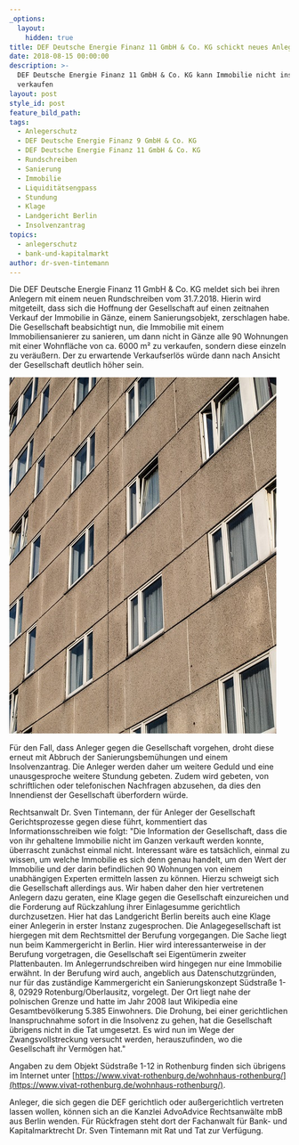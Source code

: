 ```yaml
---
_options:
  layout:
    hidden: true
title: DEF Deutsche Energie Finanz 11 GmbH & Co. KG schickt neues Anlegerschreiben
date: 2018-08-15 00:00:00
description: >-
  DEF Deutsche Energie Finanz 11 GmbH & Co. KG kann Immobilie nicht insgesamt
  verkaufen
layout: post
style_id: post
feature_bild_path:
tags:
  - Anlegerschutz
  - DEF Deutsche Energie Finanz 9 GmbH & Co. KG
  - DEF Deutsche Energie Finanz 11 GmbH & Co. KG
  - Rundschreiben
  - Sanierung
  - Immobilie
  - Liquiditätsengpass
  - Stundung
  - Klage
  - Landgericht Berlin
  - Insolvenzantrag
topics:
  - anlegerschutz
  - bank-und-kapitalmarkt
author: dr-sven-tintemann
---
```


Die DEF Deutsche Energie Finanz 11 GmbH & Co. KG meldet sich bei ihren Anlegern mit einem neuen Rundschreiben vom 31.7.2018. Hierin wird mitgeteilt, dass sich die Hoffnung der Gesellschaft auf einen zeitnahen Verkauf der Immobilie in G&auml;nze, einem Sanierungsobjekt, zerschlagen habe. Die Gesellschaft beabsichtigt nun, die Immobilie mit einem Immobiliensanierer zu sanieren, um dann nicht in G&auml;nze alle 90 Wohnungen mit einer Wohnfl&auml;che von ca. 6000 m&sup2; zu verkaufen, sondern diese einzeln zu ver&auml;u&szlig;ern. Der zu erwartende Verkaufserl&ouml;s w&uuml;rde dann nach Ansicht der Gesellschaft deutlich h&ouml;her sein.

![Sanierungsobjekt - Beispielfoto](/uploads/window-1001173-640.jpg "Sanierungsobjekt - nicht im Eigentum der DEF")

F&uuml;r den Fall, dass Anleger gegen die Gesellschaft vorgehen, droht diese erneut mit Abbruch der Sanierungsbem&uuml;hungen und einem Insolvenzantrag. Die Anleger werden daher um weitere Geduld und eine unausgesproche weitere Stundung gebeten. Zudem wird gebeten, von schriftlichen oder telefonischen Nachfragen abzusehen, da dies den Innendienst der Gesellschaft &uuml;berfordern w&uuml;rde.

Rechtsanwalt Dr. Sven Tintemann, der f&uuml;r Anleger der Gesellschaft Gerichtsprozesse gegen diese f&uuml;hrt, kommentiert das Informationsschreiben wie folgt: "Die Information der Gesellschaft, dass die von ihr gehaltene Immobilie nicht im Ganzen verkauft werden konnte, &uuml;berrascht zun&auml;chst einmal nicht. Interessant w&auml;re es tats&auml;chlich, einmal zu wissen, um welche Immobilie es sich denn genau handelt, um den Wert der Immobilie und der darin befindlichen 90 Wohnungen von einem unabh&auml;ngigen Experten ermitteln lassen zu k&ouml;nnen. Hierzu schweigt sich die Gesellschaft allerdings aus. Wir haben daher den hier vertretenen Anlegern dazu geraten, eine Klage gegen die Gesellschaft einzureichen und die Forderung auf R&uuml;ckzahlung ihrer Einlagesumme gerichtlich durchzusetzen. Hier hat das Landgericht Berlin bereits auch eine Klage einer Anlegerin in erster Instanz zugesprochen. Die Anlagegesellschaft ist hiergegen mit dem Rechtsmittel der Berufung vorgegangen. Die Sache liegt nun beim Kammergericht in Berlin. Hier wird interessanterweise in der Berufung vorgetragen, die Gesellschaft sei Eigent&uuml;merin zweiter Plattenbauten. Im Anlegerrundschreiben wird hingegen nur eine Immobilie erw&auml;hnt. In der Berufung wird auch, angeblich aus Datenschutzgr&uuml;nden, nur f&uuml;r das zust&auml;ndige Kammergericht ein Sanierungskonzept S&uuml;dstra&szlig;e 1-8, 02929 Rotenburg/Oberlausitz, vorgelegt. Der Ort liegt nahe der polnischen Grenze und hatte im Jahr 2008 laut Wikipedia eine Gesamtbev&ouml;lkerung 5.385 Einwohners. Die Drohung, bei einer gerichtlichen Inanspruchnahme sofort in die Insolvenz zu gehen, hat die Gesellschaft &uuml;brigens nicht in die Tat umgesetzt. Es wird nun im Wege der Zwangsvollstreckung versucht werden, herauszufinden, wo die Gesellschaft ihr Verm&ouml;gen hat."

Angaben zu dem Objekt S&uuml;dstra&szlig;e 1-12 in Rothenburg finden sich &uuml;brigens im Internet unter [https://www.vivat-rothenburg.de/wohnhaus-rothenburg/](https://www.vivat-rothenburg.de/wohnhaus-rothenburg/).

Anleger, die sich gegen die DEF gerichtlich oder au&szlig;ergerichtlich vertreten lassen wollen, k&ouml;nnen sich an die Kanzlei AdvoAdvice Rechtsanw&auml;lte mbB aus Berlin wenden. F&uuml;r R&uuml;ckfragen steht dort der Fachanwalt f&uuml;r Bank- und Kapitalmarktrecht Dr. Sven Tintemann mit Rat und Tat zur Verf&uuml;gung.